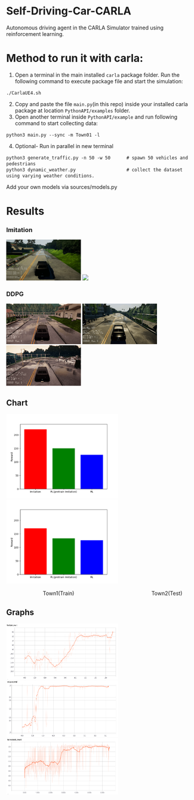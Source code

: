 # Self-Driving-Car-CARLA
 Autonomous driving agent in the CARLA Simulator trained using reinforcement learning.
 
 # Method to run it with carla:
 1. Open a terminal in the main installed `carla` package folder. Run the following command to execute package file and start the simulation:
  ``` 
  ./CarlaUE4.sh  
  ``` 
  2. Copy and paste the file `main.py`(in this repo) inside your installed carla package at location `PythonAPI/examples` folder.
  3. Open another terminal inside `PythonAPI/example` and run following command to start collecting data:
  ``` 
  python3 main.py --sync -m Town01 -l  
  ```
  4. Optional- Run in parallel in new terminal 
  ```
  python3 generate_traffic.py -n 50 -w 50      # spawn 50 vehicles and pedestrians 
  python3 dynamic_weather.py                   # collect the dataset using varying weather conditions. 
  ```


Add your own models via sources/models.py

# Results

### Imitation
<img src="./assets/imitation1.gif" width="200"/>   <img src="./assets/imitation2.gif" width="200"/>

### DDPG
![image](./assets/avoid.gif)    ![image](./assets/straight.gif) ![image](./assets/turn.gif)

## Chart
<img src="./assets/result1.png" width="300"/>       <img src="./assets/result2.png" width="300"/>


&ensp;&ensp;&ensp;&ensp;&ensp;&ensp;&ensp;&ensp;&ensp;&ensp;&ensp;&ensp;&ensp;&ensp;Town1(Train) &ensp;&ensp;&ensp;&ensp;&ensp;&ensp;&ensp;&ensp;&ensp;&ensp;&ensp;&ensp;&ensp;&ensp;&ensp;&ensp;&ensp;&ensp;&ensp;&ensp;&ensp;&ensp;&ensp;&ensp;&ensp;&ensp;&ensp;&ensp;&ensp;Town2(Test)  

## Graphs

<img src="./assets/pendulum-v0.png" width="300" height = "150"/>     <img src="./assets/MountainCarContinuous-v0.png" width="300" height = "150"/>      <img src="./assets/LunarLanderContinuous-v2.png" width="300" height = "150"/>   



